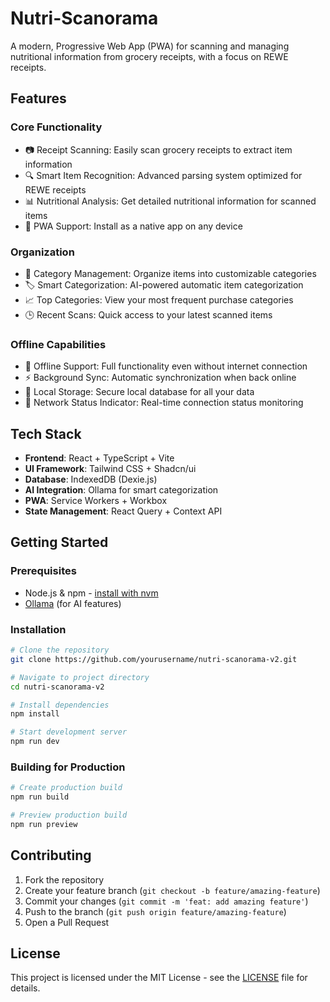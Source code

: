 # Nutri-Scanorama

A modern, Progressive Web App (PWA) for scanning and managing nutritional information from grocery receipts, with a focus on REWE receipts.

## Features

### Core Functionality
- 📷 Receipt Scanning: Easily scan grocery receipts to extract item information
- 🔍 Smart Item Recognition: Advanced parsing system optimized for REWE receipts
- 📊 Nutritional Analysis: Get detailed nutritional information for scanned items
- 📱 PWA Support: Install as a native app on any device

### Organization
- 📁 Category Management: Organize items into customizable categories
- 🏷️ Smart Categorization: AI-powered automatic item categorization
- 📈 Top Categories: View your most frequent purchase categories
- 🕒 Recent Scans: Quick access to your latest scanned items

### Offline Capabilities
- 🔄 Offline Support: Full functionality even without internet connection
- ⚡ Background Sync: Automatic synchronization when back online
- 💾 Local Storage: Secure local database for all your data
- 🔔 Network Status Indicator: Real-time connection status monitoring

## Tech Stack

- **Frontend**: React + TypeScript + Vite
- **UI Framework**: Tailwind CSS + Shadcn/ui
- **Database**: IndexedDB (Dexie.js)
- **AI Integration**: Ollama for smart categorization
- **PWA**: Service Workers + Workbox
- **State Management**: React Query + Context API

## Getting Started

### Prerequisites
- Node.js & npm - [install with nvm](https://github.com/nvm-sh/nvm#installing-and-updating)
- [Ollama](https://ollama.ai/) (for AI features)

### Installation

```bash
# Clone the repository
git clone https://github.com/yourusername/nutri-scanorama-v2.git

# Navigate to project directory
cd nutri-scanorama-v2

# Install dependencies
npm install

# Start development server
npm run dev
```

### Building for Production

```bash
# Create production build
npm run build

# Preview production build
npm run preview
```

## Contributing

1. Fork the repository
2. Create your feature branch (`git checkout -b feature/amazing-feature`)
3. Commit your changes (`git commit -m 'feat: add amazing feature'`)
4. Push to the branch (`git push origin feature/amazing-feature`)
5. Open a Pull Request

## License

This project is licensed under the MIT License - see the [LICENSE](LICENSE) file for details.
